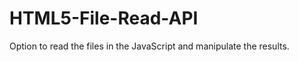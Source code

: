 HTML5-File-Read-API
===================

Option to read the files in the JavaScript and manipulate the results.
